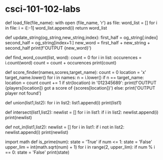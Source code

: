 # csci-101-102-labs
def load_file(file_name):
  with open (file_name, 'r') as file:
    word_list = []
    for i in file:
      i = i[:-1]
      word_list.append(i)
  return word_list
  
def update_string(og_string,new_string,index):
  first_half = og_string[:index]
  second_half = og_string[index+1:]
  new_word = first_half + new_string + second_half
  print(f'OUTPUT {new_word}')
  
def find_word_count(list, word):
  count = 0
  for i in list:
    occurences = i.count(word)
    count = count + occurences
  print(count)

def score_finder(names,scores,target_name):
  count = 0
  location = 'x'
  target_name.lower()
  for i in names:
    n = i.lower()
    if n == target_name:
      location = count
    count += 1
  if str(location) in '012345689':
    print(f'OUTPUT {players[location]} got a score of {scores[location]}')
  else:
    print('OUTPUT player not found')
   
def union(list1,list2):
  for i in list2:
    list1.append(i)
  print(list1)
  
def intersect(list1,list2):
  newlist = []
  for i in list1:
    if i in list2:
      newlist.append(i)
  print(newlist)
  
def not_in(list1,list2):
  newlist = []
  for i in list1:
    if i not in list2:
      newlist.append(i)
  print(newlist)
  
import math 
def is_prime(num):
  state = 'True'
  if num <= 1:
    state = 'False'
  upper_lim = int(math.sqrt(num) + 1)
  for i in range(2, upper_lim):
    if num % i == 0:
      state = 'False'
  print(state)

